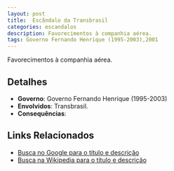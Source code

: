```yaml
---
layout: post
title:  Escândalo da Transbrasil
categories: escandalos
description: Favorecimentos à companhia aérea.
tags: Governo Fernando Henrique (1995-2003),2001
---
```


Favorecimentos à companhia aérea.

## Detalhes
- **Governo**: Governo Fernando Henrique (1995-2003)
- **Envolvidos**: Transbrasil.
- **Consequências**: 

## Links Relacionados
- [Busca no Google para o título e descrição](https://www.google.com/search?q=Esc%C3%A2ndalo%20da%20Transbrasil%20Favorecimentos%20%C3%A0%20companhia%20a%C3%A9rea.%20Governo%20Fernando%20Henrique%20%281995-2003%29)
- [Busca na Wikipedia para o título e descrição](https://en.wikipedia.org/w/index.php?search=Esc%C3%A2ndalo%20da%20Transbrasil%20Favorecimentos%20%C3%A0%20companhia%20a%C3%A9rea.%20Governo%20Fernando%20Henrique%20%281995-2003%29)
